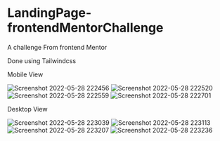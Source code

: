 # LandingPage-frontendMentorChallenge
A challenge From frontend Mentor 

Done using Tailwindcss

Mobile View

![Screenshot 2022-05-28 222456](https://user-images.githubusercontent.com/59632483/170833817-a2c2ba67-1ac5-4e42-aa0d-5e72718154bf.png)
![Screenshot 2022-05-28 222520](https://user-images.githubusercontent.com/59632483/170833818-30bab7cc-e3ac-4919-affa-e7028d5ab656.png)
![Screenshot 2022-05-28 222559](https://user-images.githubusercontent.com/59632483/170833819-1e955bd5-90e4-4d6b-969f-a0a46c140d89.png)
![Screenshot 2022-05-28 222701](https://user-images.githubusercontent.com/59632483/170833820-1048bf54-fdff-48d0-8e3b-788cf24952ae.png)

Desktop View

![Screenshot 2022-05-28 223039](https://user-images.githubusercontent.com/59632483/170833866-d59a2bd7-f632-4707-9764-07654540f17f.png)
![Screenshot 2022-05-28 223113](https://user-images.githubusercontent.com/59632483/170833868-baa42cde-09c3-4367-98b8-589ed37b0730.png)
![Screenshot 2022-05-28 223207](https://user-images.githubusercontent.com/59632483/170833869-b9a02eb2-b08f-4f7e-9049-49103b3145c2.png)
![Screenshot 2022-05-28 223236](https://user-images.githubusercontent.com/59632483/170833870-743427b2-376e-46e0-8f91-665966bdb5b1.png)
